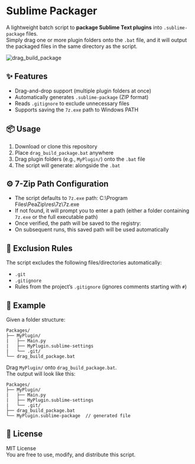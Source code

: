 # Sublime Packager

A lightweight batch script to **package Sublime Text plugins** into `.sublime-package` files.  
Simply drag one or more plugin folders onto the `.bat` file, and it will output the packaged files in the same directory as the script.

![drag_build_package](https://github.com/user-attachments/assets/f1ab81dd-2bc3-41bd-8dae-cc21dea6bdc6)

## ✨ Features

- Drag-and-drop support (multiple plugin folders at once)  
- Automatically generates `.sublime-package` (ZIP format)  
- Reads `.gitignore` to exclude unnecessary files  
- Supports saving the `7z.exe` path to Windows PATH

## 📦 Usage

1. Download or clone this repository  
2. Place `drag_build_package.bat` anywhere  
3. Drag plugin folders (e.g., `MyPlugin/`) onto the `.bat` file  
4. The script will generate: alongside the `.bat`

## ⚙️ 7-Zip Path Configuration

- The script defaults to `7z.exe` path: C:\Program Files\PeaZip\res\7z\7z.exe
- If not found, it will prompt you to enter a path (either a folder containing `7z.exe` or the full executable path)  
- Once verified, the path will be saved to the registry:
- On subsequent runs, this saved path will be used automatically  

## 🧹 Exclusion Rules

The script excludes the following files/directories automatically:

- `.git`
- `.gitignore`
- Rules from the project’s `.gitignore` (ignores comments starting with `#`)  

## 🚀 Example

Given a folder structure:
```
Packages/
├── MyPlugin/
|   ├── Main.py
|   ├── MyPlugin.sublime-settings
|   └── .git/
└── drag_build_package.bat
```

Drag `MyPlugin/` onto `drag_build_package.bat`.  
The output will look like this:
```
Packages/
├── MyPlugin/
|   ├── Main.py
|   ├── MyPlugin.sublime-settings
|   └── .git/
├── drag_build_package.bat
└── MyPlugin.sublime-package  // generated file
```

## 📄 License

MIT License  
You are free to use, modify, and distribute this script.



